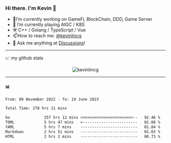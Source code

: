### Hi there. I'm Kevin 👋

- 🔭I’m currently working on GameFi, BlockChain, DDD, Game Server
- 🌱 I’m currently playing AIGC / K8S
-   :hammer_and_pick: C++ / Golang / TypeScript / Vue
- 📫How to reach me: [@kevinlincg](https://twitter.com/kevinlincg) 
-   :thought_balloon: Ask me anything at [Discussions](https://github.com/kevinlincg/kevinlincg/discussions/new)!

---

📈 my github stats

<p align="center"> <img src="https://github-readme-stats-ouuan.vercel.app/api?username=kevinlincg&theme=dark&show_icons=true&count_private=true" alt="kevinlincg" />

---

#### :bar_chart: 

<!--START_SECTION:waka-->

```txt
From: 09 November 2022 - To: 19 June 2023

Total Time: 278 hrs 11 mins

Go               257 hrs 12 mins >>>>>>>>>>>>>>>>>>>>>>>--   92.46 %
TOML             5 hrs 47 mins   >------------------------   02.08 %
YAML             5 hrs 7 mins    -------------------------   01.84 %
Markdown         2 hrs 51 mins   -------------------------   01.03 %
HTML             2 hrs 2 mins    -------------------------   00.73 %
```

<!--END_SECTION:waka-->
